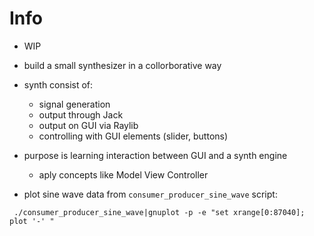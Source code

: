 # Info
- WIP
- build a small synthesizer in a collorborative way
- synth consist of:
  - signal generation
  - output through Jack
  - output on GUI via Raylib
  - controlling with GUI elements (slider, buttons)
- purpose is learning interaction between GUI and a synth engine
  - aply concepts like Model View Controller

- plot sine wave data from `consumer_producer_sine_wave` script:
```
 ./consumer_producer_sine_wave|gnuplot -p -e "set xrange[0:87040]; plot '-' "
```
